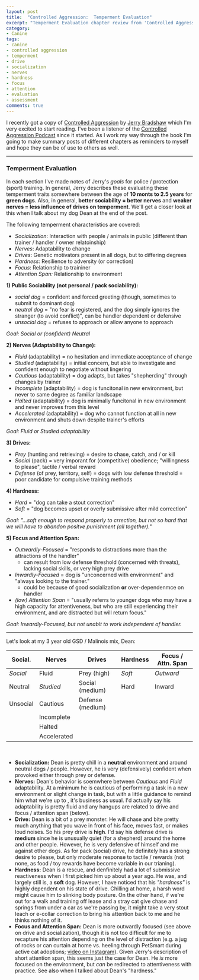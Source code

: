 ```yaml
---
layout: post
title:  "Controlled Aggression:  Temperment Evaluation"
excerpt: "Temperment Evaluation chapter review from 'Controlled Aggression' by Jerry Bradshaw."
category:
- Canine
tags:
- canine
- controlled aggression
- temperment
- drive
- socialization
- nerves
- hardness
- focus
- attention
- evaluation
- assessment
comments: true
---
```


I recently got a copy of [Controlled Aggression](https://www.amazon.com/Controlled-Aggression-Girard-Bradshaw/dp/B005D2SAQ6/ref=sr_1_1?ie=UTF8&qid=1548425622&sr=8-1&keywords=controlled+aggression) by [Jerry Bradshaw](https://www.instagram.com/tarheelk9/) which I'm very excited to start reading.  I've been a listener of the [Controlled Aggression Podcast](http://controlledaggressionpodcast.com/) since it started.  As I work my way through the book I'm going to make summary posts of different chapters as reminders to myself and hope they can be of use to others as well.

---

### Temperment Evaluation

In each section I've made notes of Jerry's *goals* for police / protection (sport) training.  In general, Jerry describes these evaluating these temperment traits somewhere between the age of **10 monts to 2.5 years** for **green dogs**.  Also, in general, **better sociability = better nerves** and **weaker nerves = less influence of drives on temperment**.  We'll get a closer look at this when I talk about my dog Dean at the end of the post.

The following temperment characteristics are covered:

- *Socialization*:  Interaction with people / animals in public (different than trainer / handler / owner relatoinship)
- *Nerves*:  Adaptability to change
- *Drives*:  Genetic motivators present in all dogs, but to differing degrees
- *Hardness*:  Resilience to adversity (or correction)
- *Focus*:  Relationship to traininer
- *Attention Span:*  Relationship to environment

**1) Public Sociability (not personal / pack sociability):**

- *social dog* = confident and forced greeting (though, sometimes to submit to dominant dog)
- *neutral dog* = "no fear is registered, and the dog simply ignores the stranger (to avoid conflict)", can be handler dependent or defensive
- *unsocial dog* = refuses to approach or allow anyone to approach

*Goal:  Social or (confident) Neutral*

**2) Nerves (Adaptability to Change):**

- *Fluid* (adaptability) = no hesitation and immediate acceptance of change
- *Studied* (adaptability) = initial concern, but able to investigate and confident enough to negotiate without lingering
- *Cautious* (adaptability) = dog adapts, but takes "shepherding" through changes by trainer
- *Incomplete* (adaptability) = dog is funcitonal in new environment, but never to same degree as familiar landscape
- *Halted* (adaptability) = dog is minimally funcitonal in new environment and never improves from this level
- *Accelerated* (adaptability) = dog who cannot function at all in new environment and shuts down despite trainer's efforts

*Goal:  Fluid or Studied adaptability*

**3) Drives:**

- *Prey* (hunting and retrieving) = desire to chase, catch, and / or kill
- *Social* (pack) = very imporant for (competitive) obedience; "willingness to please", tactile / verbal reward
- *Defense* (of prey, territory, self) = dogs with low defense threshold = poor candidate for compulsive training methods

**4) Hardness:**

- *Hard* = "dog can take a stout correction"
- *Soft* = "dog becomes upset or overly submissive after mild correction"

*Goal:  "...soft enough to respond properly to crrection, but not so hard that we will have to abandon positve punishment (all together)."*

**5) Focus and Attention Span:**

- *Outwardly-Focused* = "responds to distractions more than the attractions of the handler"
  - can result from low defense threshold (concerned with threats), lacking social skills, or very high prey drive
- *Inwardly-Focused* = dog is "unconcerned with environment" and "always looking to the trainer."
  - could be because of good socialization **or** over-dependenmce on handler
- *(low) Attention Span* = "usually referrs to younger dogs who may have a high capacity for attentiveness, but who are still experiencing their environment, and are distracted but will return focus."

*Goal: Inwardly-Focused, but not unablt to work independent of handler.*

---

Let's look at my 3 year old GSD / Malinois mix, Dean:

| Social.  | Nerves      | Drives           | Hardness | Focus / Attn. Span |
| -------- | ----------- | ---------------- | -------- | ------------------ |
| *Social* | Fluid       | Prey (high)      | *Soft*   | *Outward*          |
| Neutral  | *Studied*   | Social (medium)  | Hard     | Inward             |
| Unsocial | Cautious    | Defense (medium) |          |                    |
|          | Incomplete  |                  |          |                    |
|          | Halted      |                  |          |                    |
|          | Accelerated |                  |          |                    |

<br/>

- **Socialization:**  Dean is pretty chill in a **neutral** environment and around neutral dogs / people.  However, he is very (defensively) confident when provoked either through prey or defense.
- **Nerves:**  Dean's behavior is soemwhere between *Cautious* and *Fluid* adaptability.  At a minimum he is cautious of performing a task in a new environment or slight change in task, but with a little guidance to remind him what we're up to , it's business as usual.  I'd actually say his adaptability is pretty fluid and any hangups are related to drive and focus / attention span (below).
- **Drive:**  Dean is a bit of a prey monster.  He will chase and bite pretty much anything that you wave in front of his face, moves fast, or makes loud noises.  So his  prey drive is **high**.  I'd say his defense drive is **medium** since he is unusually quiet (for a shepherd) around the home and other people.  However, he is very defensive of himself and me against other dogs.  As for pack (social) drive, he definitely has a strong desire to  please, but only moderate response to tactile / rewards (not none, as food / toy rewards have become variable in our trianing).
- **Hardness:**  Dean is a rescue, and denfinitely had a lot of submissive reactiveness when I first picked him up about a year ago.  He was, and largely still is, a **soft** dog.  However, I have noticed that his *"hardness"* is highly dependent on his state of drive.  Chilling at home, a harsh word might cause him to slinking body posture.  On the other hand, if we're out for a walk and training off lease and a stray cat give chase and springs from under a car as we're passing by, it might take a very stout leach or e-collar correction to bring his attention back to me and he thinks nothing of it.
- **Focus and Attention Span:**  Dean is more outwardly focused (see above on drive and socialization), though it is not too difficult for me to recapture his attention depending on the level of distraction (e.g. a jug of rocks or can curtain at home vs. heeling through PetSmart during active cat adoptions; [video on Instagram](https://www.instagram.com/stories/highlights/18027998203060710/)).  Given Jerry's description of short attention span, this seems just the case for Dean.  He *is* more focused on the environment, but *can* be redirected to attentiveness with practice.  See also when I talked about Dean's "hardness."
